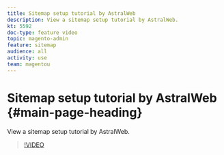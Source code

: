 ```yaml
---
title: Sitemap setup tutorial by AstralWeb
description: View a sitemap setup tutorial by AstralWeb.
kt: 5592
doc-type: feature video
topic: magento-admin
feature: sitemap
audience: all
activity: use
team: magentou
---
```

# Sitemap setup tutorial by AstralWeb {#main-page-heading}

View a sitemap setup tutorial by AstralWeb.

>[!VIDEO](https://video.tv.adobe.com/v/35748?quality=12&learn=on)
